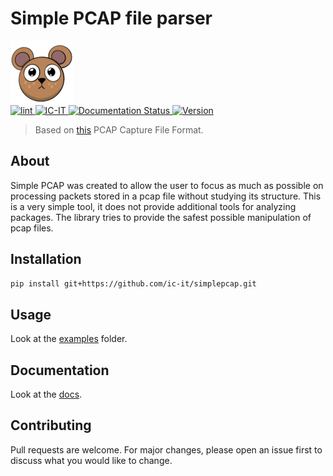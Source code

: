 # Simple PCAP file parser

![SimplePCAP. Logo Author: @mellin_venera](./assets/images/minilogo.png)  
[
    ![lint](https://img.shields.io/github/actions/workflow/status/ic-it/simplepcap/lint.yml)
](https://github.com/ic-it/simplepcap/actions)
[
    ![IC-IT](https://img.shields.io/badge/IC--IT-2023-blue)
](https://github.com/ic-it/)
[
    ![Documentation Status](https://img.shields.io/badge/docs-latest-brightgreen.svg?style=flat)
](https://ic-it.github.io/simplepcap/)
[
    ![Version](https://img.shields.io/badge/version-0.0.1--alpha-blue)
](https://github.com/ic-it/simplepcap)
<!-- [
    ![PyPI version](https://badge.fury.io/py/simplepcap.svg)
](https://badge.fury.io/py/simplepcap) -->

> Based on [this](https://www.ietf.org/archive/id/draft-gharris-opsawg-pcap-01.html) PCAP Capture File Format.

## About
Simple PCAP was created to allow the user to focus as much as possible on processing packets stored in 
a pcap file without studying its structure. This is a very simple tool, it does not provide additional 
tools for analyzing packages. The library tries to provide the safest possible manipulation of pcap files.


## Installation
```bash
pip install git+https://github.com/ic-it/simplepcap.git
```

## Usage
Look at the [examples](examples.md) folder.

## Documentation
Look at the [docs](https://ic-it.github.io/simplepcap/).


## Contributing
Pull requests are welcome. For major changes, please open an issue first to discuss what you would like to change.
